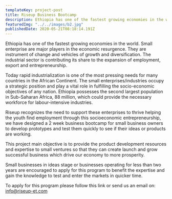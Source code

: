 ```yaml
---
templateKey: project-post
title: Riseup Business Bootcamp
description: Ethiopia has one of the fastest growing economies in the world. Small enterprise are major
featuredImg: "../../images/b2.jpg"
publishedDate: 2020-05-21T08:18:14.191Z
---
```


Ethiopia has one of the fastest growing economies in the world. Small enterprise are major players in the economic resurgence. They are instrument of change and vehicles of growth and diversification. The industrial sector is contributing its share to the expansion of employment, export and entrepreneurship.

Today rapid industrialization is one of the most pressing needs for many countries in the African Continent. The small enterprises/industries occupy a strategic position and play a vital role in fulfilling the socio-economic objectives of any nation. Ethiopia possesses the second largest population in Sub-Saharan Africa, 88 million, which could provide the necessary workforce for labour-intensive industries.

Riseup recognizes the need to support these enterprises to thrive helping the youth find employment through this socioeconomic entrepreneurship, we have designed a 2 week business bootcamp for small business owners to develop prototypes and test them quickly to see if their ideas or products are working.

This project main objective is to provide the product development resources and expertise to small ventures so that they can create launch and grow successful business which drive our economy to more prosperity.

Small businesses in ideas stage or businesses operating for less than two years are encouraged to apply for this program to benefit the expertise and gain the knowledge to test and enter the markets in quicker time.

To apply for this program please follow this link or send us an email on: info@riseup-et.com
